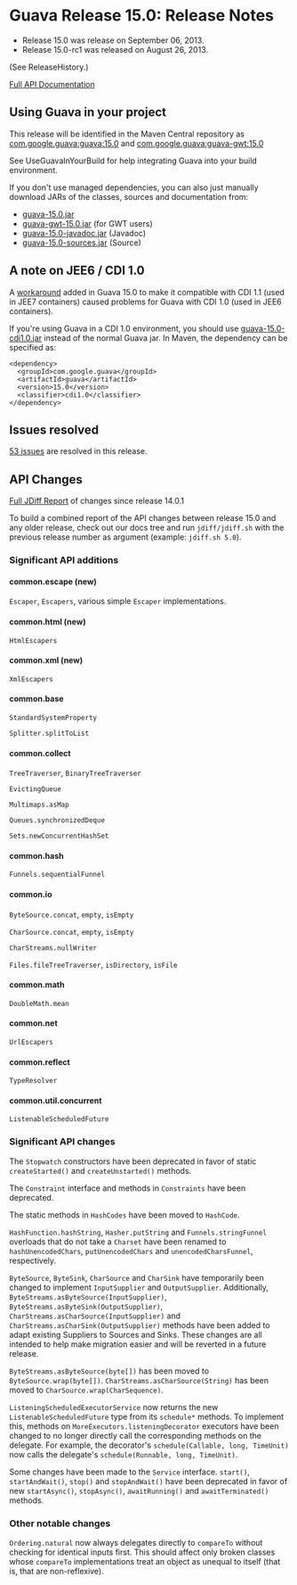 # Guava Release 15.0: Release Notes
  * Release 15.0 was release on September 06, 2013.
  * Release 15.0-rc1 was released on August 26, 2013.

(See ReleaseHistory.)

[Full API Documentation](http://google.github.io/guava/releases/15.0/api/docs/)

## Using Guava in your project

This release will be identified in the Maven Central repository as [com.google.guava:guava:15.0](http://search.maven.org/#artifactdetails%7Ccom.google.guava%7Cguava%7C15.0%7Cbundle) and [com.google.guava:guava-gwt:15.0](http://search.maven.org/#artifactdetails%7Ccom.google.guava%7Cguava-gwt%7C15.0%7Cbundle)

See UseGuavaInYourBuild for help integrating Guava into your build environment.

If you don't use managed dependencies, you can also just manually download JARs of the classes, sources and documentation from:

  * [guava-15.0.jar](http://search.maven.org/remotecontent?filepath=com/google/guava/guava/15.0/guava-15.0.jar)
  * [guava-gwt-15.0.jar](http://search.maven.org/remotecontent?filepath=com/google/guava/guava-gwt/15.0/guava-gwt-15.0.jar) (for GWT users)
  * [guava-15.0-javadoc.jar](http://search.maven.org/remotecontent?filepath=com/google/guava/guava/15.0/guava-15.0-javadoc.jar) (Javadoc)
  * [guava-15.0-sources.jar](http://search.maven.org/remotecontent?filepath=com/google/guava/guava/15.0/guava-15.0-sources.jar) (Source)

## A note on JEE6 / CDI 1.0

A [workaround](https://github.com/google/guava/issues/1433) added in Guava 15.0 to make it compatible with CDI 1.1 (used in JEE7 containers) caused problems for Guava with CDI 1.0 (used in JEE6 containers).

If you're using Guava in a CDI 1.0 environment, you should use [guava-15.0-cdi1.0.jar](http://central.maven.org/maven2/com/google/guava/guava/15.0/guava-15.0-cdi1.0.jar) instead of the normal Guava jar. In Maven, the dependency can be specified as:

```
<dependency>
  <groupId>com.google.guava</groupId>
  <artifactId>guava</artifactId>
  <version>15.0</version>
  <classifier>cdi1.0</classifier>
</dependency>
```

## Issues resolved

[53 issues](https://github.com/google/guava/issues?utf8=%E2%9C%93&q=milestone%3A15.0+is%3Aclosed+) are resolved in this release.

## API Changes

[Full JDiff Report](http://google.github.io/guava/releases/15.0/api/diffs/) of changes since release 14.0.1

To build a combined report of the API changes between release 15.0 and any older release, check out our docs tree and run `jdiff/jdiff.sh` with the previous release number as argument (example: `jdiff.sh 5.0`).

### Significant API additions

#### common.escape (new)

`Escaper`, `Escapers`, various simple `Escaper` implementations.

#### common.html (new)

`HtmlEscapers`

#### common.xml (new)

`XmlEscapers`

#### common.base

`StandardSystemProperty`

`Splitter.splitToList`

#### common.collect
`TreeTraverser`, `BinaryTreeTraverser`

`EvictingQueue`

`Multimaps.asMap`

`Queues.synchronizedDeque`

`Sets.newConcurrentHashSet`

#### common.hash

`Funnels.sequentialFunnel`

#### common.io

`ByteSource.concat`, `empty`, `isEmpty`

`CharSource.concat`, `empty`, `isEmpty`

`CharStreams.nullWriter`

`Files.fileTreeTraverser`, `isDirectory`, `isFile`

#### common.math

`DoubleMath.mean`

#### common.net
`UrlEscapers`

#### common.reflect
`TypeResolver`

#### common.util.concurrent
`ListenableScheduledFuture`

### Significant API changes

The `Stopwatch` constructors have been deprecated in favor of static `createStarted()` and `createUnstarted()` methods.

The `Constraint` interface and methods in `Constraints` have been deprecated.

The static methods in `HashCodes` have been moved to `HashCode`.

`HashFunction.hashString`, `Hasher.putString` and `Funnels.stringFunnel` overloads that do not take a `Charset` have been renamed to `hashUnencodedChars`, `putUnencodedChars` and `unencodedCharsFunnel`, respectively.

`ByteSource`, `ByteSink`, `CharSource` and `CharSink` have temporarily been changed to implement `InputSupplier` and `OutputSupplier`. Additionally, `ByteStreams.asByteSource(InputSupplier)`, `ByteStreams.asByteSink(OutputSupplier)`, `CharStreams.asCharSource(InputSupplier)` and `CharStreams.asCharSink(OutputSupplier)` methods have been added to adapt existing Suppliers to Sources and Sinks. These changes are all intended to help make migration easier and will be reverted in a future release.

`ByteStreams.asByteSource(byte[])` has been moved to `ByteSource.wrap(byte[])`. `CharStreams.asCharSource(String)` has been moved to `CharSource.wrap(CharSequence)`.

`ListeningScheduledExecutorService` now returns the new `ListenableScheduledFuture` type from its `schedule*` methods. To implement this, methods on `MoreExecutors.listeningDecorator` executors have been changed to no longer directly call the corresponding methods on the delegate. For example, the decorator's `schedule(Callable, long, TimeUnit)` now calls the delegate's `schedule(Runnable, long, TimeUnit)`.

Some changes have been made to the `Service` interface. `start()`, `startAndWait()`, `stop()` and `stopAndWait()` have been deprecated in favor of new `startAsync()`, `stopAsync()`, `awaitRunning()` and `awaitTerminated()` methods.

### Other notable changes

`Ordering.natural` now always delegates directly to `compareTo` without checking for identical inputs first. This should affect only broken classes whose `compareTo` implementations treat an object as unequal to itself (that is, that are non-reflexive).

